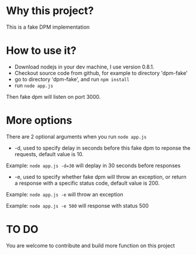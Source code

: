 # Why this project?
This is a fake DPM implementation

# How to use it?
* Download nodejs in your dev machine, I use version 0.8.1.
* Checkout source code from github, for example to directory 'dpm-fake'
* go to directory 'dpm-fake', and run `npm install`
* run `node app.js`

Then fake dpm will listen on port 3000.

# More options
There are 2 optional arguments when you run `node app.js`

* -d, used to specify delay in seconds before this fake dpm to reponse the requests, default value is 10.

Example: `node app.js -d=30` will deplay in 30 seconds before responses

*  -e, used to specify whether fake dpm will throw an exception, or return a response with a specific status code, default value is 200.

Example: `node app.js -e` will throw an exception

Example: `node app.js -e 500` will response with status 500

# TO DO
You are welcome to contribute and build more function on this project
